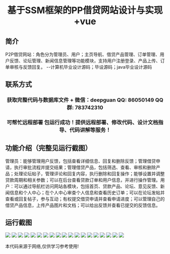 <p><h1 align="center">基于SSM框架的PP借贷网站设计与实现+vue</h1></p>

## 简介
P2P借贷网站：角色分为管理员、用户；主页导航、借贷产品管理、订单管理、用户反馈、论坛管理、新闻信息管理等功能模块，支持用户注册登录、产品上传、订单审核与反馈回复。    --计算机毕业设计源码；毕设源码；java毕业设计源码


## 联系方式
<p><h3 align="center">获取完整代码与数据库文件 + 微信：deepguan QQ: 86050149 QQ群: 783742310</h3></p>
<p><h3 align="center">可帮忙远程部署 包运行成功！提供远程部署、修改代码、设计文档指导、代码讲解等服务！</h3></p>

## 功能介绍（完整见运行截图）
管理员：能够管理用户反馈，包括查看详细信息、回复和删除反馈；管理借贷申请，执行审批流程并提交结果；管理借贷产品，包括筛选、查看、审核和删除产品；处理论坛帖子，管理评论和回复内容，执行删除和回复操作；能够设置并调整贷款周期和相关参数；可以在后台查看贷款订单和用户信息，并进行操作管理。用户：可以通过导航栏访问网站各模块，包括首页、贷款产品、论坛、意见反馈、新闻信息和个人中心；在个人中心审查个人信息和查看历史订单；可以在论坛发帖并查看或回复帖子，参与互动；有权提交借贷申请并查看申请进度；可以管理自己的借贷产品信息，上传产品图片和文档；可以给出反馈并查看已提交的反馈信息。


## 运行截图
![](https://bs-1329754181.cos.ap-shanghai.myqcloud.com/ssm/p2pLendingWebsite/img/001.jpg)
![](https://bs-1329754181.cos.ap-shanghai.myqcloud.com/ssm/p2pLendingWebsite/img/002.jpg)
![](https://bs-1329754181.cos.ap-shanghai.myqcloud.com/ssm/p2pLendingWebsite/img/003.jpg)
![](https://bs-1329754181.cos.ap-shanghai.myqcloud.com/ssm/p2pLendingWebsite/img/004.jpg)
![](https://bs-1329754181.cos.ap-shanghai.myqcloud.com/ssm/p2pLendingWebsite/img/005.jpg)
![](https://bs-1329754181.cos.ap-shanghai.myqcloud.com/ssm/p2pLendingWebsite/img/006.jpg)
![](https://bs-1329754181.cos.ap-shanghai.myqcloud.com/ssm/p2pLendingWebsite/img/007.jpg)
![](https://bs-1329754181.cos.ap-shanghai.myqcloud.com/ssm/p2pLendingWebsite/img/008.jpg)
![](https://bs-1329754181.cos.ap-shanghai.myqcloud.com/ssm/p2pLendingWebsite/img/009.jpg)
![](https://bs-1329754181.cos.ap-shanghai.myqcloud.com/ssm/p2pLendingWebsite/img/010.jpg)
![](https://bs-1329754181.cos.ap-shanghai.myqcloud.com/ssm/p2pLendingWebsite/img/011.jpg)
![](https://bs-1329754181.cos.ap-shanghai.myqcloud.com/ssm/p2pLendingWebsite/img/012.jpg)
![](https://bs-1329754181.cos.ap-shanghai.myqcloud.com/ssm/p2pLendingWebsite/img/013.jpg)
![](https://bs-1329754181.cos.ap-shanghai.myqcloud.com/ssm/p2pLendingWebsite/img/014.jpg)
![](https://bs-1329754181.cos.ap-shanghai.myqcloud.com/ssm/p2pLendingWebsite/img/015.jpg)
![](https://bs-1329754181.cos.ap-shanghai.myqcloud.com/ssm/p2pLendingWebsite/img/016.jpg)
![](https://bs-1329754181.cos.ap-shanghai.myqcloud.com/ssm/p2pLendingWebsite/img/017.jpg)
![](https://bs-1329754181.cos.ap-shanghai.myqcloud.com/ssm/p2pLendingWebsite/img/018.jpg)
![](https://bs-1329754181.cos.ap-shanghai.myqcloud.com/ssm/p2pLendingWebsite/img/019.jpg)

<p>本代码来源于网络,仅供学习参考使用!</p>
